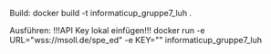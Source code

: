 Build:
docker build -t informaticup_gruppe7_luh .

Ausführen: !!!API Key lokal einfügen!!!
docker run -e URL="wss://msoll.de/spe_ed" -e KEY="" informaticup_gruppe7_luh
